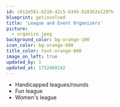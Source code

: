 ```yaml
---
id: c612e581-6210-42c5-b345-828362e1297h
blueprint: getinvolved
title: 'League and Event Organizers'
picture:
  - organize.jpeg
background_color: bg-orange-100
icon_color: bg-orange-600
title_color: text-orange-800
image_on_left: true
updated_by: 1
updated_at: 1752468142
---
```

- Handicapped leagues/rounds
- Fun league
- Women's league